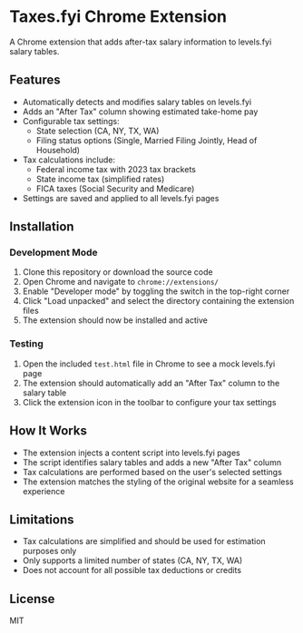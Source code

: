 # Taxes.fyi Chrome Extension

A Chrome extension that adds after-tax salary information to levels.fyi salary tables.

## Features

- Automatically detects and modifies salary tables on levels.fyi
- Adds an "After Tax" column showing estimated take-home pay
- Configurable tax settings:
  - State selection (CA, NY, TX, WA)
  - Filing status options (Single, Married Filing Jointly, Head of Household)
- Tax calculations include:
  - Federal income tax with 2023 tax brackets
  - State income tax (simplified rates)
  - FICA taxes (Social Security and Medicare)
- Settings are saved and applied to all levels.fyi pages

## Installation

### Development Mode

1. Clone this repository or download the source code
2. Open Chrome and navigate to `chrome://extensions/`
3. Enable "Developer mode" by toggling the switch in the top-right corner
4. Click "Load unpacked" and select the directory containing the extension files
5. The extension should now be installed and active

### Testing

1. Open the included `test.html` file in Chrome to see a mock levels.fyi page
2. The extension should automatically add an "After Tax" column to the salary table
3. Click the extension icon in the toolbar to configure your tax settings

## How It Works

- The extension injects a content script into levels.fyi pages
- The script identifies salary tables and adds a new "After Tax" column
- Tax calculations are performed based on the user's selected settings
- The extension matches the styling of the original website for a seamless experience

## Limitations

- Tax calculations are simplified and should be used for estimation purposes only
- Only supports a limited number of states (CA, NY, TX, WA)
- Does not account for all possible tax deductions or credits

## License

MIT

